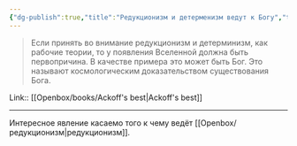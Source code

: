 ```yaml
---
{"dg-publish":true,"title":"Редукционизм и детерменизм ведут к Богу","tags":["quotes"],"date":"2023-01-08T20:48:17+03:00","modified_at":"2023-03-31T15:21:14+04:00","alias":"Редукционизм и детерменизм ведут к Богу","dg-path":"/quotes/202301082048.md","permalink":"/quotes/202301082048/","dgPassFrontmatter":true}
---
```



> Если принять во внимание редукционизм и детерминизм, как рабочие теории, то у появления Вселенной должна быть первопричина. В качестве примера это может быть Бог. Это называют космологическим доказательством существования Бога.

Link:: [[Openbox/books/Ackoff's best|Ackoff's best]]

---

Интересное явление касаемо того к чему ведёт [[Openbox/редукционизм|редукционизм]].